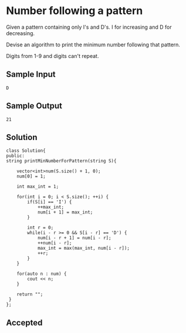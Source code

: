 
# Number following a pattern

Given a pattern containing only I's and D's. I for increasing and D for decreasing.

Devise an algorithm to print the minimum number following that pattern.

Digits from 1-9 and digits can't repeat.
## Sample Input
   	D

## Sample Output
	21

    

## Solution
    class Solution{   
	public:
    string printMinNumberForPattern(string S){

        vector<int>num(S.size() + 1, 0);
        num[0] = 1;

        int max_int = 1;

        for(int i = 0; i < S.size(); ++i) {
            if(S[i] == 'I') {
                ++max_int;
                num[i + 1] = max_int;
            }

            int r = 0;
            while(i - r >= 0 && S[i - r] == 'D') {
                num[i - r + 1] = num[i - r];
                ++num[i - r];
                max_int = max(max_int, num[i - r]);
                ++r;
            }
        }

        for(auto n : num) {
            cout << n;
        }

        return "";
   	 }
	};


 

 




## Accepted
